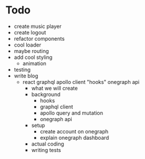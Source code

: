 # Todo

- create music player
- create logout
- refactor components
- cool loader
- maybe routing
- add cool styling
  - animation
- testing
- write blog
  - react graphql apollo client "hooks" onegraph api
    - what we will create
    - background
      - hooks
      - graphql client
      - apollo query and mutation
      - onegraph api
    - setup
      - create account on onegraph
      - explain onegraph dashboard
    - actual coding
    - writing tests
